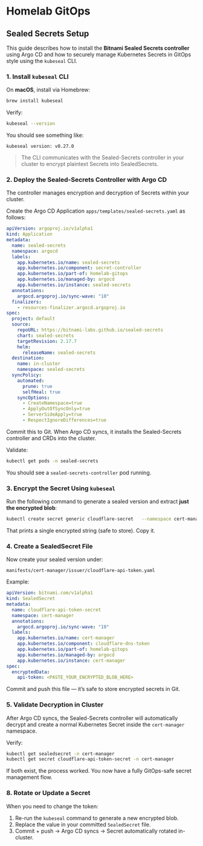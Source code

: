 # Homelab GitOps

## Sealed Secrets Setup

This guide describes how to install the **Bitnami Sealed Secrets controller** using Argo CD and how to securely manage Kubernetes Secrets in GitOps style using the `kubeseal` CLI.

### 1. Install `kubeseal` CLI

On **macOS**, install via Homebrew:

```bash
brew install kubeseal
```

Verify:

```bash
kubeseal --version
```

You should see something like:

```
kubeseal version: v0.27.0
```

> The CLI communicates with the Sealed-Secrets controller in your cluster to encrypt plaintext Secrets into SealedSecrets.

### 2. Deploy the Sealed-Secrets Controller with Argo CD

The controller manages encryption and decryption of Secrets within your cluster.

Create the Argo CD Application `apps/templates/sealed-secrets.yaml` as follows:

```yaml
apiVersion: argoproj.io/v1alpha1
kind: Application
metadata:
  name: sealed-secrets
  namespace: argocd
  labels:
    app.kubernetes.io/name: sealed-secrets
    app.kubernetes.io/component: secret-controller
    app.kubernetes.io/part-of: homelab-gitops
    app.kubernetes.io/managed-by: argocd
    app.kubernetes.io/instance: sealed-secrets
  annotations:
    argocd.argoproj.io/sync-wave: "10"
  finalizers:
    - resources-finalizer.argocd.argoproj.io
spec:
  project: default
  source:
    repoURL: https://bitnami-labs.github.io/sealed-secrets
    chart: sealed-secrets
    targetRevision: 2.17.7
    helm:
      releaseName: sealed-secrets
  destination:
    name: in-cluster
    namespace: sealed-secrets
  syncPolicy:
    automated:
      prune: true
      selfHeal: true
    syncOptions:
      - CreateNamespace=true
      - ApplyOutOfSyncOnly=true
      - ServerSideApply=true
      - RespectIgnoreDifferences=true
```

Commit this to Git.
When Argo CD syncs, it installs the Sealed-Secrets controller and CRDs into the cluster.

Validate:

```bash
kubectl get pods -n sealed-secrets
```

You should see a `sealed-secrets-controller` pod running.

### 3. Encrypt the Secret Using `kubeseal`

Run the following command to generate a sealed version and extract **just the encrypted blob**:

```bash
kubectl create secret generic cloudflare-secret   --namespace cert-manager   --from-literal=api-token='YOUR_REAL_CLOUDFLARE_API_TOKEN'   --dry-run=client -o yaml | kubeseal   --controller-name=sealed-secrets   --controller-namespace=sealed-secrets   --format yaml   --namespace cert-manager | yq '.spec.encryptedData."api-token"'
```

That prints a single encrypted string (safe to store). Copy it.

### 4. Create a SealedSecret File

Now create your sealed version under:

```
manifests/cert-manager/issuer/cloudflare-api-token.yaml
```

Example:

```yaml
apiVersion: bitnami.com/v1alpha1
kind: SealedSecret
metadata:
  name: cloudflare-api-token-secret
  namespace: cert-manager
  annotations:
    argocd.argoproj.io/sync-wave: "10"
  labels:
    app.kubernetes.io/name: cert-manager
    app.kubernetes.io/component: cloudflare-dns-token
    app.kubernetes.io/part-of: homelab-gitops
    app.kubernetes.io/managed-by: argocd
    app.kubernetes.io/instance: cert-manager
spec:
  encryptedData:
    api-token: <PASTE_YOUR_ENCRYPTED_BLOB_HERE>
```

Commit and push this file — it’s safe to store encrypted secrets in Git.

### 5. Validate Decryption in Cluster

After Argo CD syncs, the Sealed-Secrets controller will automatically decrypt and create a normal Kubernetes Secret inside the `cert-manager` namespace.

Verify:

```bash
kubectl get sealedsecret -n cert-manager
kubectl get secret cloudflare-api-token-secret -n cert-manager
```

If both exist, the process worked.
You now have a fully GitOps-safe secret management flow.

### 8. Rotate or Update a Secret

When you need to change the token:

1. Re-run the `kubeseal` command to generate a new encrypted blob.
2. Replace the value in your committed `SealedSecret` file.
3. Commit + push → Argo CD syncs → Secret automatically rotated in-cluster.
